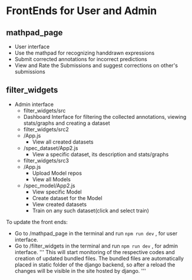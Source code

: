 # FrontEnds for User and Admin
## mathpad_page
- User interface
- Use the mathpad for recognizing handdrawn expressions
- Submit corrected annotations for incorrect predictions
- View and Rate the Submissions and suggest corrections on other's submissions

## filter_widgets
- Admin interface
  -  filter_widgets/src
    - Dashboard Interface for filtering the collected annotations, viewing stats/graphs and creating a dataset  
  -  filter_widgets/src2
    - /App.js
      - View all created datasets    
    - /spec_dataset/App2.js
      - View a specific dataset, its description and stats/graphs 
  -  filter_widgets/src3
    - /App.js
      - Upload Model repos
      - View all Models 
    - /spec_model/App2.js
      - View specific Model
      - Create dataset for the Model
      - View created datasets
      - Train on any such dataset(click and select train)

To update the front ends:
- Go to /mathpad_page in the terminal and run `npm run dev` , for user interface.
- Go to /filter_widgets in the terminal and run `npm run dev` , for admin interface.
''' This will start monitoring of the respective codes and creation of updated bundled files. The bundled files are automatically placed in static folder of the django backend, so after a reload the changes will be visible in the site hosted by django. '''
